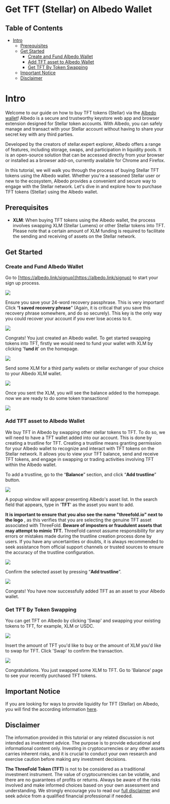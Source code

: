 <h1> Get TFT (Stellar) on Albedo Wallet </h1>

<h2>Table of Contents</h2>

- [Intro](#intro)
  - [Prerequisites](#prerequisites)
  - [Get Started](#get-started)
    - [Create and Fund Albedo Wallet](#create-and-fund-albedo-wallet)
    - [Add TFT asset to Albedo Wallet](#add-tft-asset-to-albedo-wallet)
    - [Get TFT By Token Swapping](#get-tft-by-token-swapping)
  - [Important Notice](#important-notice)
  - [Disclaimer](#disclaimer)

# Intro

Welcome to our guide on how to buy TFT tokens (Stellar) via the [Albedo wallet](https://albedo.link/i)! Albedo is a secure and trustworthy keystore web app and browser extension designed for Stellar token accounts. With Albedo, you can safely manage and transact with your Stellar account without having to share your secret key with any third parties.

Developed by the creators of stellar.expert explorer, Albedo offers a range of features, including storage, swaps, and participation in liquidity pools. It is an open-source solution that can be accessed directly from your browser or installed as a browser add-on, currently available for Chrome and Firefox.

In this tutorial, we will walk you through the process of buying Stellar TFT tokens using the Albedo wallet. Whether you're a seasoned Stellar user or new to the ecosystem, Albedo provides a convenient and secure way to engage with the Stellar network. Let's dive in and explore how to purchase TFT tokens (Stellar) using the Albedo wallet.

## Prerequisites

- **XLM**: When buying TFT tokens using the Albedo wallet, the process involves swapping XLM (Stellar Lumens) or other Stellar tokens into TFT. Please note that a certain amount of XLM funding is required to facilitate the sending and receiving of assets on the Stellar network.

## Get Started

### Create and Fund Albedo Wallet

Go to [https://albedo.link/signup](https://albedo.link/signup) to start your sign up process.

![](img/albedo_signup.png)

Ensure you save your 24-word recovery passphrase. This is very important!
Click “**I saved recovery phrase**” (Again, it is critical that you save this recovery phrase somewhere, and do so securely). This key is the only way you could recover your account if you ever lose access to it.

![](img/albedo_secret.png)

Congrats! You just created an Albedo wallet. To get started swapping tokens into TFT, firstly we would need to fund your wallet with XLM by clicking 'f**und it**' on the homepage.

![](img/albedo_fund.png)

Send some XLM for a third party wallets or stellar exchanger of your choice to your Albedo XLM wallet. 

![](img/albedo_receive.png)

Once you sent the XLM, you will see the balance added to the homepage. now we are ready to do some token transactions!

![](img/albedo_home.png)

### Add TFT asset to Albedo Wallet

We buy TFT in Albedo by swapping other stellar tokens to TFT. To do so, we will need to have a TFT wallet added into our account. This is done by  creating a trustline for TFT. Creating a trustline means granting permission for your Albedo wallet to recognize and interact with TFT tokens on the Stellar network. It allows you to view your TFT balance, send and receive TFT tokens, and engage in swapping or trading activities involving TFT within the Albedo wallet.

To add a trustline, go to the “**Balance**” section, and click “**Add trustline**” button.

![](img/albedo_activate.png)

A popup window will appear presenting Albedo's asset list. In the search field that appears, type in '**TFT**' as the asset you want to add.

**It is important to ensure that you also see the name "threefold.io" next to the logo** , as this verifies that you are selecting the genuine TFT asset associated with ThreeFold. **Beware of imposters or fraudulent assets that may attempt to mimic TFT.** ThreeFold cannot assume responsibility for any errors or mistakes made during the trustline creation process done by users. If you have any uncertainties or doubts, it is always recommended to seek assistance from official support channels or trusted sources to ensure the accuracy of the trustline configuration.

![](img/albedo_select_asset.png)

Confirm the selected asset by pressing “**Add trustline**”.

![](img/albedo_trustline.png)

Congrats! You have now successfully added TFT as an asset to your Albedo wallet.

### Get TFT By Token Swapping

You can get TFT on Albedo by clicking 'Swap' and swapping your existing tokens to TFT, for example, XLM or USDC.

![](img/albedo_swap.png)

 Insert the amount of TFT you'd like to buy or the amount of XLM you'd like to swap for TFT. Click 'Swap' to confirm the transaction.

 ![](img/albedo_swap1.png)

 Congratulations. You just swapped some XLM to TFT. Go to 'Balance' page to see your recently purchased TFT tokens.

 ## Important Notice

If you are looking for ways to provide liquidity for TFT (Stellar) on Albedo, you will find the according information [here](../liquidity/liquidity_albedo.md).

## Disclaimer

The information provided in this tutorial or any related discussion is not intended as investment advice. The purpose is to provide educational and informational content only. Investing in cryptocurrencies or any other assets carries inherent risks, and it is crucial to conduct your own research and exercise caution before making any investment decisions. 

**The ThreeFold Token (TFT)** is not to be considered as a traditional investment instrument. The value of cryptocurrencies can be volatile, and there are no guarantees of profits or returns. Always be aware of the risks involved and make informed choices based on your own assessment and understanding. We strongly encourage you to read our [full disclaimer](https://library.threefold.me/info/legal/#/legal__disclaimer) and seek advice from a qualified financial professional if needed.








